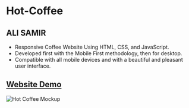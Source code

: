 # Hot-Coffee

## ALI SAMIR

- Responsive Coffee Website Using HTML, CSS, and JavaScript.
- Developed first with the Mobile First methodology, then for desktop.
- Compatible with all mobile devices and with a beautiful and pleasant user interface.

## [Website Demo](https://alisamirali.github.io/Hot-Coffee/)
![Hot Coffee Mockup](https://user-images.githubusercontent.com/62913154/168401727-2ddcfa66-3d79-4c95-83da-deda497bf85c.png)

